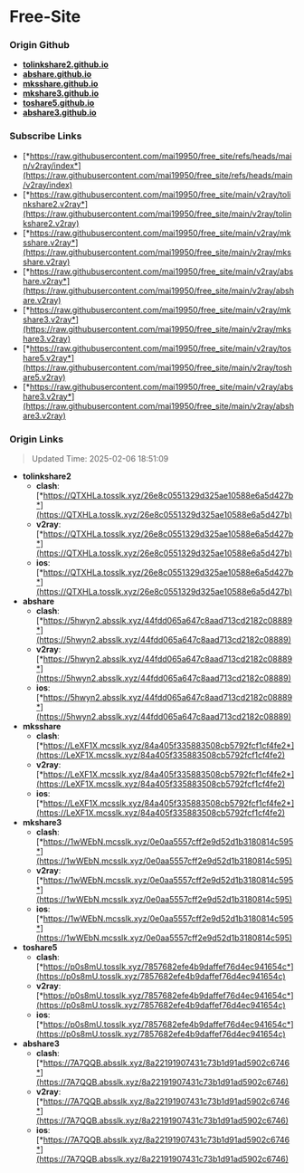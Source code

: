 # Free-Site

### Origin Github

- [**tolinkshare2.github.io**](https://github.com/tolinkshare2/tolinkshare2.github.io)
- [**abshare.github.io**](https://github.com/abshare/abshare.github.io)
- [**mksshare.github.io**](https://github.com/mksshare/mksshare.github.io)
- [**mkshare3.github.io**](https://github.com/mkshare3/mkshare3.github.io)
- [**toshare5.github.io**](https://github.com/toshare5/toshare5.github.io)
- [**abshare3.github.io**](https://github.com/abshare3/abshare3.github.io)

### Subscribe Links

- [*https://raw.githubusercontent.com/mai19950/free_site/refs/heads/main/v2ray/index*](https://raw.githubusercontent.com/mai19950/free_site/refs/heads/main/v2ray/index)
- [*https://raw.githubusercontent.com/mai19950/free_site/main/v2ray/tolinkshare2.v2ray*](https://raw.githubusercontent.com/mai19950/free_site/main/v2ray/tolinkshare2.v2ray)
- [*https://raw.githubusercontent.com/mai19950/free_site/main/v2ray/mksshare.v2ray*](https://raw.githubusercontent.com/mai19950/free_site/main/v2ray/mksshare.v2ray)
- [*https://raw.githubusercontent.com/mai19950/free_site/main/v2ray/abshare.v2ray*](https://raw.githubusercontent.com/mai19950/free_site/main/v2ray/abshare.v2ray)
- [*https://raw.githubusercontent.com/mai19950/free_site/main/v2ray/mkshare3.v2ray*](https://raw.githubusercontent.com/mai19950/free_site/main/v2ray/mkshare3.v2ray)
- [*https://raw.githubusercontent.com/mai19950/free_site/main/v2ray/toshare5.v2ray*](https://raw.githubusercontent.com/mai19950/free_site/main/v2ray/toshare5.v2ray)
- [*https://raw.githubusercontent.com/mai19950/free_site/main/v2ray/abshare3.v2ray*](https://raw.githubusercontent.com/mai19950/free_site/main/v2ray/abshare3.v2ray)

### Origin Links

> Updated Time: 2025-02-06 18:51:09

- **tolinkshare2**
  - **clash**: [*https://QTXHLa.tosslk.xyz/26e8c0551329d325ae10588e6a5d427b*](https://QTXHLa.tosslk.xyz/26e8c0551329d325ae10588e6a5d427b)
  - **v2ray**: [*https://QTXHLa.tosslk.xyz/26e8c0551329d325ae10588e6a5d427b*](https://QTXHLa.tosslk.xyz/26e8c0551329d325ae10588e6a5d427b)
  - **ios**: [*https://QTXHLa.tosslk.xyz/26e8c0551329d325ae10588e6a5d427b*](https://QTXHLa.tosslk.xyz/26e8c0551329d325ae10588e6a5d427b)
- **abshare**
  - **clash**: [*https://5hwyn2.absslk.xyz/44fdd065a647c8aad713cd2182c08889*](https://5hwyn2.absslk.xyz/44fdd065a647c8aad713cd2182c08889)
  - **v2ray**: [*https://5hwyn2.absslk.xyz/44fdd065a647c8aad713cd2182c08889*](https://5hwyn2.absslk.xyz/44fdd065a647c8aad713cd2182c08889)
  - **ios**: [*https://5hwyn2.absslk.xyz/44fdd065a647c8aad713cd2182c08889*](https://5hwyn2.absslk.xyz/44fdd065a647c8aad713cd2182c08889)
- **mksshare**
  - **clash**: [*https://LeXF1X.mcsslk.xyz/84a405f335883508cb5792fcf1cf4fe2*](https://LeXF1X.mcsslk.xyz/84a405f335883508cb5792fcf1cf4fe2)
  - **v2ray**: [*https://LeXF1X.mcsslk.xyz/84a405f335883508cb5792fcf1cf4fe2*](https://LeXF1X.mcsslk.xyz/84a405f335883508cb5792fcf1cf4fe2)
  - **ios**: [*https://LeXF1X.mcsslk.xyz/84a405f335883508cb5792fcf1cf4fe2*](https://LeXF1X.mcsslk.xyz/84a405f335883508cb5792fcf1cf4fe2)
- **mkshare3**
  - **clash**: [*https://1wWEbN.mcsslk.xyz/0e0aa5557cff2e9d52d1b3180814c595*](https://1wWEbN.mcsslk.xyz/0e0aa5557cff2e9d52d1b3180814c595)
  - **v2ray**: [*https://1wWEbN.mcsslk.xyz/0e0aa5557cff2e9d52d1b3180814c595*](https://1wWEbN.mcsslk.xyz/0e0aa5557cff2e9d52d1b3180814c595)
  - **ios**: [*https://1wWEbN.mcsslk.xyz/0e0aa5557cff2e9d52d1b3180814c595*](https://1wWEbN.mcsslk.xyz/0e0aa5557cff2e9d52d1b3180814c595)
- **toshare5**
  - **clash**: [*https://p0s8mU.tosslk.xyz/7857682efe4b9daffef76d4ec941654c*](https://p0s8mU.tosslk.xyz/7857682efe4b9daffef76d4ec941654c)
  - **v2ray**: [*https://p0s8mU.tosslk.xyz/7857682efe4b9daffef76d4ec941654c*](https://p0s8mU.tosslk.xyz/7857682efe4b9daffef76d4ec941654c)
  - **ios**: [*https://p0s8mU.tosslk.xyz/7857682efe4b9daffef76d4ec941654c*](https://p0s8mU.tosslk.xyz/7857682efe4b9daffef76d4ec941654c)
- **abshare3**
  - **clash**: [*https://7A7QQB.absslk.xyz/8a22191907431c73b1d91ad5902c6746*](https://7A7QQB.absslk.xyz/8a22191907431c73b1d91ad5902c6746)
  - **v2ray**: [*https://7A7QQB.absslk.xyz/8a22191907431c73b1d91ad5902c6746*](https://7A7QQB.absslk.xyz/8a22191907431c73b1d91ad5902c6746)
  - **ios**: [*https://7A7QQB.absslk.xyz/8a22191907431c73b1d91ad5902c6746*](https://7A7QQB.absslk.xyz/8a22191907431c73b1d91ad5902c6746)

